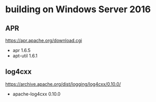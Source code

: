# building on Windows Server 2016

## APR

https://apr.apache.org/download.cgi

* apr 1.6.5
* apt-util 1.6.1

## log4cxx

https://archive.apache.org/dist/logging/log4cxx/0.10.0/

* apache-log4cxx 0.10.0
